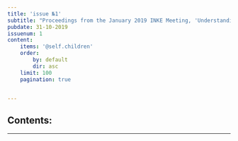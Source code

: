 ```yaml
---
title: 'issue №1'
subtitle: "Proceedings from the January 2019 INKE Meeting, 'Understanding and Enacting Open Scholarship.'"
pubdate: 31-10-2019
issuenum: 1
content:
    items: '@self.children'
    order:
        by: default
        dir: asc
    limit: 100
    pagination: true


---
```



<h2>Contents:</h2>

---
